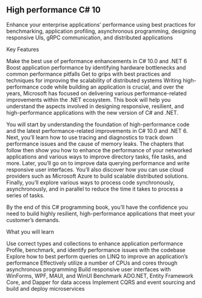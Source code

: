 ## High performance C# 10

Enhance your enterprise applications’ performance using best practices for benchmarking, application profiling, asynchronous programming, designing responsive UIs, gRPC communication, and distributed applications

Key Features

Make the best use of performance enhancements in C# 10.0 and .NET 6
Boost application performance by identifying hardware bottlenecks and common performance pitfalls
Get to grips with best practices and techniques for improving the scalability of distributed systems
Writing high-performance code while building an application is crucial, and over the years, Microsoft has focused on delivering various performance-related improvements within the .NET ecosystem. This book will help you understand the aspects involved in designing responsive, resilient, and high-performance applications with the new version of C# and .NET.

You will start by understanding the foundation of high-performance code and the latest performance-related improvements in C# 10.0 and .NET 6. Next, you’ll learn how to use tracing and diagnostics to track down performance issues and the cause of memory leaks. The chapters that follow then show you how to enhance the performance of your networked applications and various ways to improve directory tasks, file tasks, and more. Later, you’ll go on to improve data querying performance and write responsive user interfaces. You’ll also discover how you can use cloud providers such as Microsoft Azure to build scalable distributed solutions. Finally, you’ll explore various ways to process code synchronously, asynchronously, and in parallel to reduce the time it takes to process a series of tasks.

By the end of this C# programming book, you’ll have the confidence you need to build highly resilient, high-performance applications that meet your customer’s demands.

What you will learn

Use correct types and collections to enhance application performance
Profile, benchmark, and identify performance issues with the codebase
Explore how to best perform queries on LINQ to improve an application’s performance
Effectively utilize a number of CPUs and cores through asynchronous programming
Build responsive user interfaces with WinForms, WPF, MAUI, and WinUI
Benchmark ADO.NET, Entity Framework Core, and Dapper for data access
Implement CQRS and event sourcing and build and deploy microservices